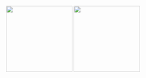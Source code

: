 
<p align='center'>

</p>
<p align='center'> 
  
</p>

<p align="center">
  <img src="https://github-readme-stats.vercel.app/api?username=Iucism&theme=dark&show_icons=true&count_private=true)" height="180">
  <img src="https://github-readme-stats.vercel.app/api/top-langs/?username=Iucism&theme=dark&show_icons=true&count_private=true" height="180">
</p>
